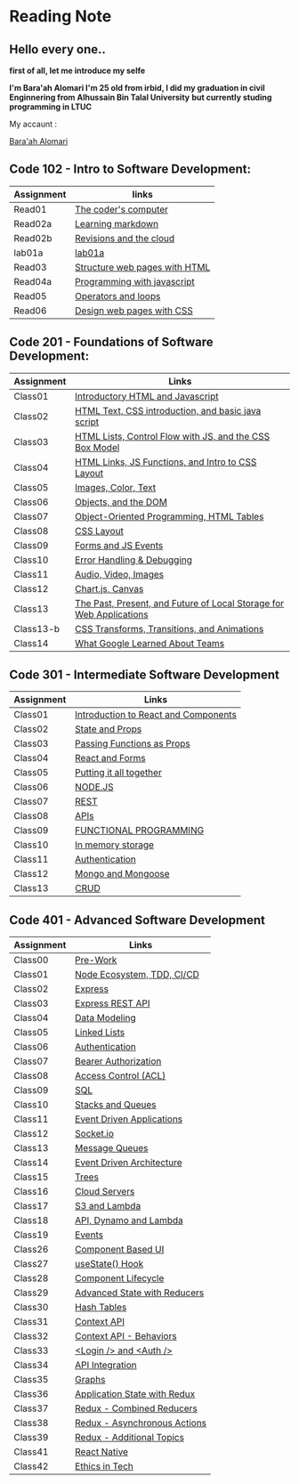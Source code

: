 # Reading Note

## Hello every one..

**first of all, let me introduce my selfe**


**I'm Bara'ah Alomari I'm 25 old from irbid, I did my graduation in civil Enginnering from Alhussain Bin Talal University**
**but currently studing programming in LTUC**

My accaunt :


[Bara'ah Alomari](https://github.com/baraahalomari)


## Code 102 - Intro to Software Development:



  Assignment        | links  
  ------------------| -----------------------
  Read01            | [The coder's computer](code102/Read01) 
  Read02a           | [Learning markdown](code102/Read02a) 
  Read02b           | [Revisions and the cloud](code102/Read02b)     
  lab01a            | [lab01a](code102/lab01a) 
  Read03            | [Structure web pages with HTML](code102/Read03)
  Read04a           | [Programming with javascript](code102/Read04a)
  Read05            | [Operators and loops](code102/Read05)
  Read06            | [Design web pages with CSS](code102/Read06)





## Code 201 - Foundations of Software Development:



  Assignment           |   Links
  ---------------------|-----------------------------
   Class01             |  [Introductory HTML and Javascript](code201/class-01)
   Class02             |  [HTML Text, CSS introduction, and basic java script](code201/class-02)
   Class03             |  [HTML Lists, Control Flow with JS, and the CSS Box Model](code201/class-03)
   Class04             |  [ HTML Links, JS Functions, and Intro to CSS Layout](code201/class-04)
   Class05             |  [ Images, Color, Text](code201/class-05)
   Class06             |  [Objects, and the DOM](code201/class-06)
   Class07             |  [Object-Oriented Programming, HTML Tables](code201/class-07)
   Class08             |  [CSS Layout](code201/class-08)
   Class09             |  [ Forms and JS Events](code201/class-09)
   Class10             |  [Error Handling & Debugging](code201/class-10)
   Class11             |  [Audio, Video, Images](code201/class-11)
   Class12             |  [Chart.js, Canvas](code201/class-12)
   Class13             |  [The Past, Present, and Future of Local Storage for Web Applications](code201/class-13)
   Class13-b           |  [ CSS Transforms, Transitions, and Animations](code201/class-13b)
   Class14             |  [What Google Learned About Teams](code201/class-15)


## Code 301 - Intermediate Software Development

  
  Assignment           |   Links
  ---------------------|-----------------------------
   Class01             |  [Introduction to React and Components](code301/class01)
   Class02             |  [State and Props](code301/class2)
   Class03             |  [Passing Functions as Props](code301/code3)
   Class04             |  [React and Forms](code301/class4)
   Class05             |  [Putting it all together](code301/class5)
   Class06             |  [NODE.JS](code301/class6)
   Class07             |  [REST](code301/class7)
   Class08             |  [APIs](code301/class8)
   Class09             |  [FUNCTIONAL PROGRAMMING ](code301/class9)
   Class10             |  [In memory storage](code301/class10.md)
   Class11             |  [Authentication](code301/class11)
   Class12             |  [Mongo and Mongoose](code301/class12) 
   Class13             |  [CRUD](code301/class13)


   
## Code 401 - Advanced Software Development




Assignment         |   Links
---------------------|-----------------------------
 Class00             |  [Pre-Work](code401/class0)
 Class01             |  [Node Ecosystem, TDD, CI/CD](code401/class1)
 Class02             |  [Express](code401/class2)
 Class03             |  [Express REST API](code401/class3)
 Class04             |  [Data Modeling](code401/class4)
 Class05             |  [Linked Lists](code401/class5)
 Class06             |  [Authentication](code401/class6)
 Class07             |  [Bearer Authorization](code401/class7)
 Class08             |  [Access Control (ACL)](code401/class8)
 Class09             |  [SQL](code401/class9)
 Class10             |  [Stacks and Queues](code401/class10)
 Class11             |  [Event Driven Applications](code401/class11)
 Class12             |  [Socket.io](code401/class12) 
 Class13             |  [Message Queues](code401/class13)
 Class14             |  [Event Driven Architecture](code401/class14)
 Class15             |  [Trees](code401/class15) 
 Class16             |  [Cloud Servers](code401/class16)
 Class17             |  [S3 and Lambda](code401/class17)
 Class18             |  [API, Dynamo and Lambda](code401/class18) 
 Class19             |  [Events](code401/class19)
 Class26             |  [Component Based UI](code401/class26)
 Class27             |  [useState() Hook](code401/class27) 
 Class28             |  [Component Lifecycle](code401/class28)
 Class29             |  [Advanced State with Reducers](code401/class29)
 Class30             |  [Hash Tables](code401/class30)
 Class31             |  [Context API](code401/class31) 
 Class32             |  [Context API - Behaviors](code401/class32)
 Class33             |  [&lt;Login /> and &lt;Auth />](code401/class33)
 Class34             |  [API Integration](code401/class34)
 Class35             |  [Graphs](code401/class35) 
 Class36             |  [Application State with Redux](code401/class36)
 Class37             |  [Redux - Combined Reducers](code401/class37) 
 Class38             |  [Redux - Asynchronous Actions](code401/class38)
 Class39             |  [Redux - Additional Topics](code401/class39)
 Class41             |  [React Native](code401/class41)
 Class42             |  [Ethics in Tech](code401/class42)

 














































